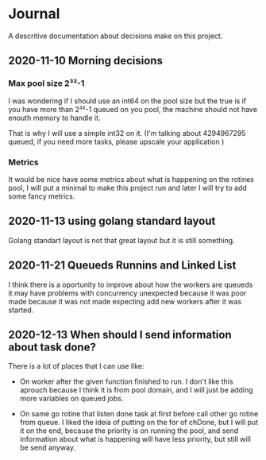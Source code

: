 # Journal

A descritive documentation about decisions make on this project.

## 2020-11-10 Morning decisions

### Max pool size 2³²-1

I was wondering if I should use an int64 on the pool size but the true is if you have more than 2³²-1 queued on you pool, the machine should not have enouth memory to handle it.

That is why I will use a simple int32 on it. (I'm talking about 4294967295 queued, if you need more tasks, please upscale your application )

### Metrics

It would be nice have some metrics about what is happening on the rotines pool, I will put a minimal to make this project run and later I will try to add some fancy metrics.

## 2020-11-13 using golang standard layout

Golang standart layout is not that great layout but it is still something.

## 2020-11-21 Queueds Runnins and Linked List

I think there is a oportunity to improve about how the workers are queueds
it may have problems with concurrency unexpected because it was poor made
because it was not made expecting add new workers after it was started.

## 2020-12-13 When should I send information about task done?

There is a lot of places that I can use like:

* On worker after the given function finished to run. I don't like this aprouch because I think it is from pool domain, and I will just be adding more variables on queued jobs.

* On same go rotine that listen done task at first before call other go rotine from queue. I liked the ideia of putting on the for of chDone, but I will put it on the end, because the priority is on running the pool, and send information about what is happening will have less priority, but still will be send anyway.
